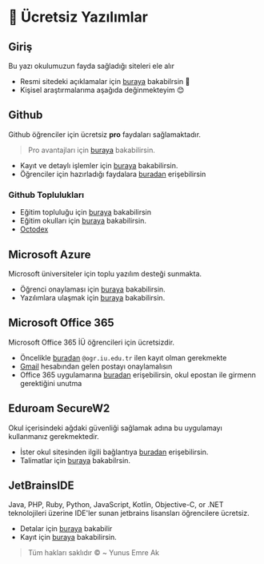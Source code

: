 # 🤑 Ücretsiz Yazılımlar

## Giriş

Bu yazı okulumuzun fayda sağladığı siteleri ele alır

- Resmi sitedeki açıklamalar için [buraya](https://bilgisayarmuhendislik.istanbulc.edu.tr/tr/content/ogrenci/online-kaynaklar) bakabilrsin 🏫
- Kişisel araştırmalarıma aşağıda değinmekteyim 😊

## Github

Github öğrenciler için ücretsiz **pro** faydaları sağlamaktadır.

> Pro avantajları için [buraya][benefits] bakabilirsin.

- Kayıt ve detaylı işlemler için [buraya][github student] bakabilirsin.
- Öğrenciler için hazırladığı faydalara [buradan][github dev pack] erişebilirsin

### Github Toplulukları

- Eğitim topluluğu için [buraya](https://education.github.community/c/students) bakabilirsin
- Eğitim okulları için [buraya][github education school] bakabilirsin.
- [Octodex][github octodex]

## Microsoft Azure

Microsoft üniversiteler için toplu yazılım desteği sunmakta.

- Öğrenci onaylaması için [buraya][öğrenci onaylama - azure] bakabilirsin.
- Yazılımlara ulaşmak için [buraya][azure devtools] bakabilirsin.

## Microsoft Office 365

Microsoft Office 365 İÜ öğrencileri için ücretsizdir.

- Öncelikle [buradan][office 365 education] `@ogr.iu.edu.tr` ilen kayıt olman gerekmekte
- [Gmail][gmail] hesabından gelen postayı onaylamalısın
- Office 365 uygulamarına [buradan][office 365] erişebilirsin, okul epostan ile girmenn gerektiğini unutma

## Eduroam SecureW2

Okul içerisindeki ağdaki güvenliği sağlamak adına bu uygulamayı kullanmanız gerekmektedir.

- İster okul sitesinden ilgili bağlantıya [buradan][securew2] erişebilirsin.
- Talimatlar için [buraya][securew2 talimatlar] bakabilrsin.

## JetBrainsIDE

Java, PHP, Ruby, Python, JavaScript, Kotlin, Objective-C, or .NET teknolojileri üzerine IDE'ler sunan jetbrains lisansları öğrencilere ücretsiz.

- Detalar için [buraya][jetbrains detay] bakabilir
- Kayıt için [buraya][jetbrains kayıt] bakabilirsin.

[benefits]: https://education.github.com/benefits/offers
[github student]: https://education.github.com/students
[github dev pack]: https://education.github.com/pack/offers
[github comminity]: https://education.github.community/c/students
[github octodex]: https://octodex.github.com/
[github education school]: https://education.github.com/partners/schools
[details]: https://help.github.com/en/categories/teaching-and-learning-with-github-education
[azure devtools]: https://azureforeducation.microsoft.com/devtools
[öğrenci onaylama - azure]: https://signup.azure.com/studentverification
[office 365 education]: https://products.office.com/tr-tr/student/office-in-education
[gmail]: https://www.office.com/?auth=2&home=1
[office 365]: https://www.office.com/?auth=2&home=1
[securew2]: http://bilgiislem.istanbul.edu.tr/tr/content/eduroam-baglanti-ayarlari/windows-isletim-sistemi
[securew2 talimatlar]: http://cdn.istanbul.edu.tr/FileHandler2.ashx?f=eduroam-securew2-win8.pdf
[jetbrains detay]: https://www.jetbrains.com/shop/eform/students
[jetbrains kayıt]: https://www.jetbrains.com/shop/eform/students

> Tüm hakları saklıdır © ~ Yunus Emre Ak
